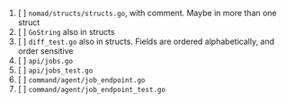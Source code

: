 1. [ ] `nomad/structs/structs.go`, with comment. Maybe in more than one struct
1. [ ] `GoString` also in structs
1. [ ] `diff_test.go` also in structs. Fields are ordered alphabetically, and order sensitive
1. [ ] `api/jobs.go`
1. [ ] `api/jobs_test.go`
1. [ ] `command/agent/job_endpoint.go`
1. [ ] `command/agent/job_endpoint_test.go`
